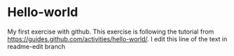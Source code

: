 # Hello-world
My first exercise with github.
This exercise is following the tutorial from https://guides.github.com/activities/hello-world/.
I edit this line of the text in readme-edit branch
